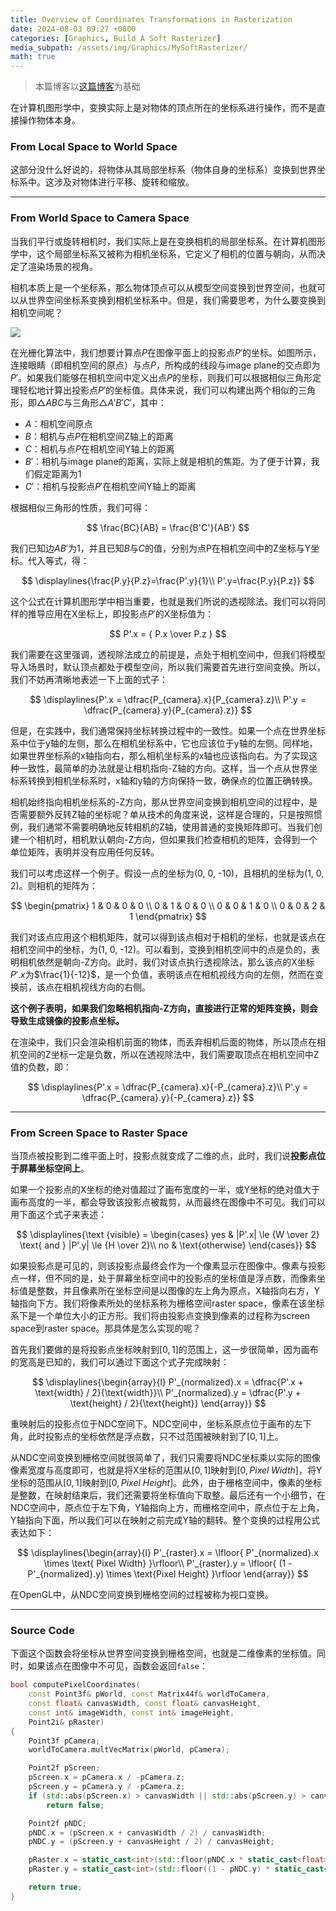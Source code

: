 ```yaml
---
title: Overview of Coordinates Transformations in Rasterization
date: 2024-08-03 09:27 +0800
categories: [Graphics, Build A Soft Rasterizer]
media_subpath: /assets/img/Graphics/MySoftRasterizer/
math: true
---
```


> 本篇博客以[这篇博客](https://www.scratchapixel.com/lessons/3d-basic-rendering/computing-pixel-coordinates-of-3d-point/perspective-projection.html)为基础

在计算机图形学中，变换实际上是对物体的顶点所在的坐标系进行操作，而不是直接操作物体本身。

### From  Local Space to World Space

这部分没什么好说的，将物体从其局部坐标系（物体自身的坐标系）变换到世界坐标系中。这涉及对物体进行平移、旋转和缩放。

---

### From World Space to Camera Space

当我们平行或旋转相机时，我们实际上是在变换相机的局部坐标系。在计算机图形学中，这个局部坐标系又被称为相机坐标系，它定义了相机的位置与朝向，从而决定了渲染场景的视角。

相机本质上是一个坐标系，那么物体顶点可以从模型空间变换到世界空间，也就可以从世界空间坐标系变换到相机坐标系中。但是，我们需要思考，为什么要变换到相机空间呢？

![](box-setup4.png)

在光栅化算法中，我们想要计算点$P$在图像平面上的投影点$P'$的坐标。如图所示，连接眼睛（即相机空间的原点）与点$P$，所构成的线段与image plane的交点即为$P'$。如果我们能够在相机空间中定义出点$P$的坐标，则我们可以根据相似三角形定理轻松地计算出投影点$P'$的坐标值。具体来说，我们可以构建出两个相似的三角形，即$\triangle ABC$与三角形$\triangle A'B'C'$，其中：

- $A$：相机空间原点
- $B$：相机与点$P$在相机空间Z轴上的距离
- $C$：相机与点$P$在相机空间Y轴上的距离
- $B'$：相机与image plane的距离，实际上就是相机的焦距。为了便于计算，我们假定距离为$1$
- $C'$：相机与投影点$P'$在相机空间Y轴上的距离

根据相似三角形的性质，我们可得：


$$
\frac{BC}{AB} = \frac{B'C'}{AB'}
$$


我们已知边$AB'$为$1$，并且已知$B$与$C$的值，分别为点P在相机空间中的Z坐标与Y坐标。代入等式，得：


$$
\displaylines{\frac{P.y}{P.z}=\frac{P'.y}{1}\\
P'.y=\frac{P.y}{P.z}}
$$


这个公式在计算机图形学中相当重要，也就是我们所说的透视除法。我们可以将同样的推导应用在X坐标上，即投影点$P'$的X坐标值为：


$$
P'.x = { P.x \over P.z }
$$


我们需要在这里强调，透视除法成立的前提是，点处于相机空间中，但我们将模型导入场景时，默认顶点都处于模型空间，所以我们需要首先进行空间变换。所以，我们不妨再清晰地表述一下上面的式子：


$$
\displaylines{P'.x = \dfrac{P_{camera}.x}{P_{camera}.z}\\
P'.y = \dfrac{P_{camera}.y}{P_{camera}.z}}
$$


但是，在实践中，我们通常保持坐标转换过程中的一致性。如果一个点在世界坐标系中位于y轴的左侧，那么在相机坐标系中，它也应该位于y轴的左侧。同样地，如果世界坐标系的x轴指向右，那么相机坐标系的x轴也应该指向右。为了实现这种一致性，最简单的办法就是让相机指向-Z轴的方向。这样，当一个点从世界坐标系转换到相机坐标系时，x轴和y轴的方向保持一致，确保点的位置正确转换。

相机始终指向相机坐标系的-Z方向，那从世界空间变换到相机空间的过程中，是否需要额外反转Z轴的坐标呢？单从技术的角度来说，这样是合理的，只是按照惯例，我们通常不需要明确地反转相机的Z轴，使用普通的变换矩阵即可。当我们创建一个相机时，相机默认朝向-Z方向，但如果我们检查相机的矩阵，会得到一个单位矩阵，表明并没有应用任何反转。

我们可以考虑这样一个例子。假设一点的坐标为(0, 0, -10)，且相机的坐标为(1, 0, 2)。则相机的矩阵为：


$$
\begin{pmatrix}
1 & 0 & 0 & 0 \\
0 & 1 & 0 & 0 \\
0 & 0 & 1 & 0 \\
0 & 0 & 2 & 1
\end{pmatrix}
$$


我们对该点应用这个相机矩阵，就可以得到该点相对于相机的坐标，也就是该点在相机空间中的坐标，为(1, 0, -12)。可以看到，变换到相机空间中的点是负的，表明相机依然是朝向-Z方向。此时，我们对该点执行透视除法，那么该点的X坐标$P'.x$为$\frac{1}{-12}$，是一个负值，表明该点在相机视线方向的左侧，然而在变换前，该点在相机视线方向的右侧。

**这个例子表明，如果我们忽略相机指向-Z方向，直接进行正常的矩阵变换，则会导致生成镜像的投影点坐标。**

在渲染中，我们只会渲染相机前面的物体，而丢弃相机后面的物体，所以顶点在相机空间的Z坐标一定是负数，所以在透视除法中，我们需要取顶点在相机空间中Z值的负数，即：


$$
\displaylines{P'.x = \dfrac{P_{camera}.x}{-P_{camera}.z}\\
P'.y = \dfrac{P_{camera}.y}{-P_{camera}.z}}
$$

---

### From Screen Space to Raster Space

当顶点被投影到二维平面上时，投影点就变成了二维的点，此时，我们说**投影点位于屏幕坐标空间上**。

如果一个投影点的X坐标的绝对值超过了画布宽度的一半，或Y坐标的绝对值大于画布高度的一半，都会导致该投影点被裁剪，从而最终在图像中不可见。我们可以用下面这个式子来表述：


$$
\displaylines{\text {visible} =
\begin{cases}
yes & |P'.x| \le {W \over 2} \text{ and } |P'.y| \le {H \over 2}\\
no & \text{otherwise}
\end{cases}}
$$


如果投影点是可见的，则该投影点最终会作为一个像素显示在图像中。像素与投影点一样，但不同的是，处于屏幕坐标空间中的投影点的坐标值是浮点数，而像素坐标值是整数，并且像素所在坐标空间是以图像的左上角为原点，X轴指向右方，Y轴指向下方。我们将像素所处的坐标系称为栅格空间raster space，像素在该坐标系下是一个单位大小的正方形。我们将由投影点变换到像素的过程称为screen space到raster space。那具体是怎么实现的呢？

首先我们要做的是将投影点坐标映射到$[0, 1]$的范围上，这一步很简单，因为画布的宽高是已知的，我们可以通过下面这个式子完成映射：


$$
\displaylines{\begin{array}{l}
P'_{normalized}.x = \dfrac{P'.x + \text{width} / 2}{\text{width}}\\
P'_{normalized}.y = \dfrac{P'.y + \text{height} / 2}{\text{height}}
\end{array}}
$$


重映射后的投影点位于NDC空间下。NDC空间中，坐标系原点位于画布的左下角，此时投影点的坐标依然是浮点数，只不过范围被映射到了$[0, 1]$上。

从NDC空间变换到栅格空间就很简单了，我们只需要将NDC坐标乘以实际的图像像素宽度与高度即可，也就是将X坐标的范围从$[0, 1]$映射到$[0, Pixel\;Width]$，将Y坐标的范围从$[0, 1]$映射到$[0, Pixel\:Height]$。此外，由于栅格空间中，像素的坐标是整数，在映射结束后，我们还需要将坐标值向下取整。最后还有一个小细节，在NDC空间中，原点位于左下角，Y轴指向上方，而栅格空间中，原点位于左上角，Y轴指向下面，所以我们可以在映射之前完成Y轴的翻转。整个变换的过程用公式表达如下：


$$
\displaylines{\begin{array}{l}
P'_{raster}.x = \lfloor{ P'_{normalized}.x \times \text{ Pixel Width} }\rfloor\\
P'_{raster}.y = \lfloor{ (1 - P'_{normalized}.y) \times \text{Pixel Height} }\rfloor
\end{array}}
$$


在OpenGL中，从NDC空间变换到栅格空间的过程被称为视口变换。

---

### Source Code

下面这个函数会将坐标从世界空间变换到栅格空间，也就是二维像素的坐标值。同时，如果该点在图像中不可见，函数会返回`false`：

```c++
bool computePixelCoordinates(
    const Point3f& pWorld, const Matrix44f& worldToCamera,
    const float& canvasWidth, const float& canvasHeight,
    const int& imageWidth, const int& imageHeight,
    Point2i& pRaster)
{
    Point3f pCamera;
    worldToCamera.multVecMatrix(pWorld, pCamera);

    Point2f pScreen;
    pScreen.x = pCamera.x / -pCamera.z;
    pScreen.y = pCamera.y / -pCamera.z;
    if (std::abs(pScreen.x) > canvasWidth || std::abs(pScreen.y) > canvasHeight)
        return false;

    Point2f pNDC;
    pNDC.x = (pScreen.x + canvasWidth / 2) / canvasWidth;
    pNDC.y = (pScreen.y + canvasHeight / 2) / canvasHeight;

    pRaster.x = static_cast<int>(std::floor(pNDC.x * static_cast<float>(imageWidth)));
    pRaster.y = static_cast<int>(std::floor((1 - pNDC.y) * static_cast<float>(imageHeight)));

    return true;
}
```


